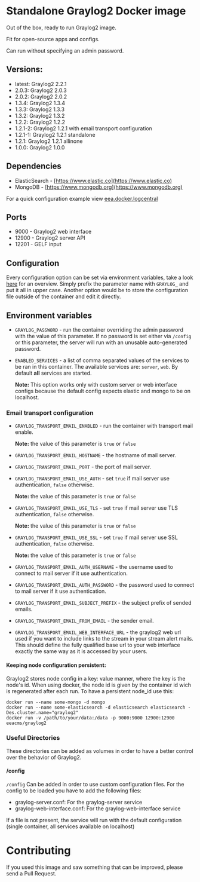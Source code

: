 # Standalone Graylog2 Docker image

Out of the box, ready to run Graylog2 image.

Fit for open-source apps and configs.

Can run without specifying an admin password.

## Versions:
* latest: Graylog2 2.2.1
* 2.0.3: Graylog2 2.0.3
* 2.0.2: Graylog2 2.0.2
* 1.3.4: Graylog2 1.3.4
* 1.3.3: Graylog2 1.3.3
* 1.3.2: Graylog2 1.3.2
* 1.2.2: Graylog2 1.2.2
* 1.2.1-2: Graylog2 1.2.1 with email transport configuration
* 1.2.1-1: Graylog2 1.2.1 standalone
* 1.2.1: Graylog2 1.2.1 allinone
* 1.0.0: Graylog2 1.0.0

## Dependencies

* ElasticSearch - [https://www.elastic.co](https://www.elastic.co)
* MongoDB - [https://www.mongodb.org](https://www.mongodb.org)

For a quick configuration example view [eea.docker.logcentral](https://github.com/eea/eea.docker.logcentral/blob/master/docker-compose.singlenode.yml)

## Ports

* 9000 - Graylog2 web interface
* 12900 - Graylog2 server API
* 12201 - GELF input

## Configuration
Every configuration option can be set via environment variables, take a look [here](https://github.com/Graylog2/graylog2-server/blob/master/misc/graylog.conf) for an overview. Simply prefix the parameter name with ```GRAYLOG_``` and put it all in upper case. Another option would be to store the configuration file outside of the container and edit it directly.

## Environment variables

* ```GRAYLOG_PASSWORD``` - run the container overriding the admin password with
  the value of this parameter. If no password is set either via ```/config``` or
  this parameter, the server will run with an unusable auto-generated password.

* ```ENABLED_SERVICES``` - a list of comma separated values of the services to
  be ran in this container. The available services are: ```server```, ```web```. By default __all__
  services are started.

  __Note:__ This option works only with custom server or
  web interface configs because the default config expects elastic and mongo to be on localhost.

### Email transport configuration

* ```GRAYLOG_TRANSPORT_EMAIL_ENABLED``` - run the container with transport mail enable.

  __Note:__ the value of this parameter is ```true``` or ```false```

* ```GRAYLOG_TRANSPORT_EMAIL_HOSTNAME``` - the hostname of mail server.

* ```GRAYLOG_TRANSPORT_EMAIL_PORT``` - the port of mail server.

* ```GRAYLOG_TRANSPORT_EMAIL_USE_AUTH``` - set ```true``` if mail server use authentication, ```false``` otherwise.

  __Note:__ the value of this parameter is ```true``` or ```false```

* ```GRAYLOG_TRANSPORT_EMAIL_USE_TLS``` - set ```true``` if mail server use TLS authentication, ```false``` otherwise.

  __Note:__ the value of this parameter is ```true``` or ```false```

* ```GRAYLOG_TRANSPORT_EMAIL_USE_SSL``` - set ```true``` if mail server use SSL authentication, ```false``` otherwise.

  __Note:__ the value of this parameter is ```true``` or ```false```

* ```GRAYLOG_TRANSPORT_EMAIL_AUTH_USERNAME``` - the username used to connect to mail server if it use authentication.

* ```GRAYLOG_TRANSPORT_EMAIL_AUTH_PASSWORD``` - the password used to connect to mail server if it use authentication.

* ```GRAYLOG_TRANSPORT_EMAIL_SUBJECT_PREFIX``` - the subject prefix of sended emails.

* ```GRAYLOG_TRANSPORT_EMAIL_FROM_EMAIL``` - the sender email.

* ```GRAYLOG_TRANSPORT_EMAIL_WEB_INTERFACE_URL``` - the graylog2 web url used if you want to include links to the stream in your stream alert mails.
This should define the fully qualified base url to your web interface exactly the same way as it is accessed by your users.

#### Keeping node configuration persistent:
Graylog2 stores node config in a key: value manner, where the key is the node's id.
When using docker, the node id is given by the container id wich is regenerated after
each run. To have a persistent node_id use this:

```
docker run --name some-mongo -d mongo
docker run --name some-elasticsearch -d elasticsearch elasticsearch -Des.cluster.name="graylog2"
docker run -v /path/to/your/data:/data -p 9000:9000 12900:12900 eeacms/graylog2
```

### Useful Directories

These directories can be added as volumes in order to have a better control
over the behavior of Graylog2.

#### /config

```/config``` Can be added in order to use custom configuration files.
For the config to be loaded you have to add the following files:
* graylog-server.conf: For the graylog-server service
* graylog-web-interface.conf: For the graylog-web-interface service

If a file is not present, the service will run with the default configuration
(single container, all services available on localhost)

# Contributing

If you used this image and saw something that can be improved, please send a Pull Request.
